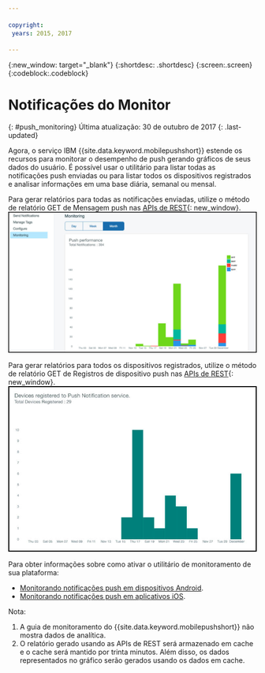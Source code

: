 ```yaml
---

copyright:
 years: 2015, 2017

---
```


{:new_window: target="_blank"}
{:shortdesc: .shortdesc}
{:screen:.screen}
{:codeblock:.codeblock}

# Notificações do Monitor 
{: #push_monitoring}
Última atualização: 30 de outubro de 2017
{: .last-updated}


Agora, o serviço IBM {{site.data.keyword.mobilepushshort}} estende os recursos para monitorar o
desempenho de push gerando gráficos de seus dados do usuário. É possível usar o utilitário para listar todas as notificações push enviadas ou para listar todos os
dispositivos registrados e analisar informações em uma base diária, semanal ou mensal.

Para gerar relatórios para todas as notificações enviadas, utilize o método de relatório GET de Mensagem push nas [APIs de REST](https://imfpush.{DomainName}/imfpush/#!/messages/get_apps_applicationId_messages_report){: new_window}. 
	![Relatório Enviar notificações](images/monitoring_messages.jpg)


Para gerar relatórios para todos os dispositivos registrados, utilize o método de relatório GET de Registros de dispositivo push nas [APIs de REST](https://imfpush.{DomainName}/imfpush/#!/devices/get_apps_applicationId_devices_report){: new_window}.
	![Relatório Dispositivos registrados](images/monitoring_devices.jpg)


Para obter informações sobre como ativar o utilitário de monitoramento de sua plataforma:

 - [Monitorando notificações push em dispositivos Android](https://github.com/ibm-bluemix-mobile-services/bms-clientsdk-android-push/tree/Doc#monitoring).
 - [Monitorando notificações push em aplicativos iOS](https://github.com/ibm-bluemix-mobile-services/bms-clientsdk-swift-push/tree/Doc#enable-monitoring).

Nota:

1. A guia de monitoramento do {{site.data.keyword.mobilepushshort}} não mostra dados de analítica.
2. O relatório gerado usando as APIs de REST será armazenado em cache e o cache será mantido por trinta minutos.
Além disso, os dados representados no gráfico serão gerados usando os dados em cache.
 



 
